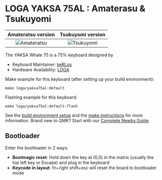 # LOGA YAKSA 75AL : Amaterasu & Tsukuyomi 

| Amateratsu version | Tsukuyomi version |
:-------------------------:|:-------------------------:
![Amateratsu](https://i.imgur.com/Pipn91o.jpeg) | ![Tsukuyomi](https://i.imgur.com/nifm9Ga.jpeg)

The YAKSA Whale 75 is a 75% keyboard designed by

* Keyboard Maintainer: [keRLos](https://github.com/kerlos)
* Hardware Availability: [LOGA](https://logaworld.com)

Make example for this keyboard (after setting up your build environment):

    make loga/yaksa75al:default

Flashing example for this keyboard:

    make loga/yaksa75al:default:flash

See the [build environment setup](https://docs.qmk.fm/#/getting_started_build_tools) and the [make instructions](https://docs.qmk.fm/#/getting_started_make_guide) for more information. Brand new to QMK? Start with our [Complete Newbs Guide](https://docs.qmk.fm/#/newbs).

## Bootloader

Enter the bootloader in 2 ways:

* **Bootmagic reset**: Hold down the key at (0,0) in the matrix (usually the top left key or Escape) and plug in the keyboard
* **Keycode in layout**: fn+right shift+esc will reset the board to bootloader mode
